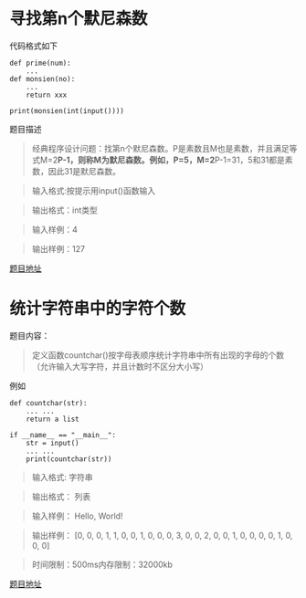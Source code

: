 # 寻找第n个默尼森数

代码格式如下
```
def prime(num):
    ...
def monsien(no):
    ...
    return xxx

print(monsien(int(input())))
```

题目描述
> 经典程序设计问题：找第n个默尼森数。P是素数且M也是素数，并且满足等式M=2**P-1，则称M为默尼森数。例如，P=5，M=2**P-1=31，5和31都是素数，因此31是默尼森数。

> 输入格式:按提示用input()函数输入

> 输出格式：int类型

> 输入样例：4

> 输出样例：127

[题目地址](http://www.icourse163.org/learn/NJU-1001571005?tid=1002322007#/learn/ojhw?id=1002889327)


# 统计字符串中的字符个数

题目内容：
> 定义函数countchar()按字母表顺序统计字符串中所有出现的字母的个数（允许输入大写字符，并且计数时不区分大小写）

例如
```
def countchar(str):
    ... ...
    return a list

if __name__ == "__main__":
    str = input()
    ... ...
    print(countchar(str))

```

> 输入格式:
字符串

> 输出格式：
列表

> 输入样例：
Hello, World!

> 输出样例：
[0, 0, 0, 1, 1, 0, 0, 1, 0, 0, 0, 3, 0, 0, 2, 0, 0, 1, 0, 0, 0, 0, 1, 0, 0, 0]

> 时间限制：500ms内存限制：32000kb

[题目地址](http://www.icourse163.org/learn/NJU-1001571005#/learn/ojhw?id=1002889329)
